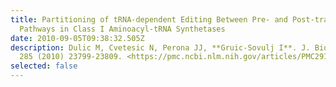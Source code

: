 ```yaml
---
title: Partitioning of tRNA-dependent Editing Between Pre- and Post-transfer
  Pathways in Class I Aminoacyl-tRNA Synthetases
date: 2010-09-05T09:38:32.505Z
description: Dulic M, Cvetesic N, Perona JJ, **Gruic-Sovulj I**. J. Biol. Chem.
  285 (2010) 23799-23809. <https://pmc.ncbi.nlm.nih.gov/articles/PMC2911327/>
selected: false
---
```

